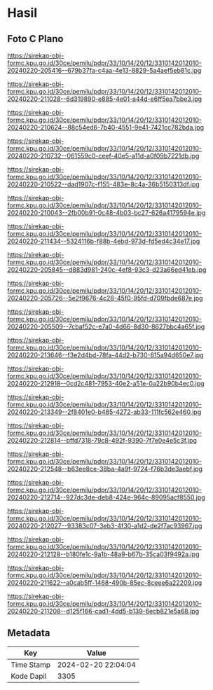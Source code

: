 # Hasil

## Foto C Plano

https://sirekap-obj-formc.kpu.go.id/30ce/pemilu/pdpr/33/10/14/20/12/3310142012010-20240220-205416--679b37fa-c4aa-4e13-8829-5a4aef5eb81c.jpg

https://sirekap-obj-formc.kpu.go.id/30ce/pemilu/pdpr/33/10/14/20/12/3310142012010-20240220-211028--6d319890-e885-4e01-a44d-e6ff5ea7bbe3.jpg

https://sirekap-obj-formc.kpu.go.id/30ce/pemilu/pdpr/33/10/14/20/12/3310142012010-20240220-210624--88c54ed6-7b40-4551-9e41-7421cc782bda.jpg

https://sirekap-obj-formc.kpu.go.id/30ce/pemilu/pdpr/33/10/14/20/12/3310142012010-20240220-210732--061559c0-ceef-40e5-a11d-a0f09b7221db.jpg

https://sirekap-obj-formc.kpu.go.id/30ce/pemilu/pdpr/33/10/14/20/12/3310142012010-20240220-210522--dad1907c-f155-483e-8c4a-36b5150313df.jpg

https://sirekap-obj-formc.kpu.go.id/30ce/pemilu/pdpr/33/10/14/20/12/3310142012010-20240220-210043--2fb00b91-0c48-4b03-bc27-626a4179594e.jpg

https://sirekap-obj-formc.kpu.go.id/30ce/pemilu/pdpr/33/10/14/20/12/3310142012010-20240220-211434--5324116b-f88b-4ebd-973d-fd5ed4c34e17.jpg

https://sirekap-obj-formc.kpu.go.id/30ce/pemilu/pdpr/33/10/14/20/12/3310142012010-20240220-205845--d883d981-240c-4ef8-93c3-d23a66ed41eb.jpg

https://sirekap-obj-formc.kpu.go.id/30ce/pemilu/pdpr/33/10/14/20/12/3310142012010-20240220-205726--5e2f9676-4c28-45f0-95fd-d709fbde687e.jpg

https://sirekap-obj-formc.kpu.go.id/30ce/pemilu/pdpr/33/10/14/20/12/3310142012010-20240220-205509--7cbaf52c-e7a0-4d66-8d30-8627bbc4a65f.jpg

https://sirekap-obj-formc.kpu.go.id/30ce/pemilu/pdpr/33/10/14/20/12/3310142012010-20240220-213646--f3e2d4bd-78fa-44d2-b730-815a94d650e7.jpg

https://sirekap-obj-formc.kpu.go.id/30ce/pemilu/pdpr/33/10/14/20/12/3310142012010-20240220-212918--0cd2c481-7953-40e2-a51e-0a22b90b4ec0.jpg

https://sirekap-obj-formc.kpu.go.id/30ce/pemilu/pdpr/33/10/14/20/12/3310142012010-20240220-213349--2f8401e0-b485-4272-ab33-111fc562e460.jpg

https://sirekap-obj-formc.kpu.go.id/30ce/pemilu/pdpr/33/10/14/20/12/3310142012010-20240220-212814--bffd7318-79c8-492f-9390-7f7e0e4e5c3f.jpg

https://sirekap-obj-formc.kpu.go.id/30ce/pemilu/pdpr/33/10/14/20/12/3310142012010-20240220-212548--b63ee8ce-38ba-4a9f-9724-f76b3de3aebf.jpg

https://sirekap-obj-formc.kpu.go.id/30ce/pemilu/pdpr/33/10/14/20/12/3310142012010-20240220-212714--927dc3de-deb8-424e-964c-89095acf8550.jpg

https://sirekap-obj-formc.kpu.go.id/30ce/pemilu/pdpr/33/10/14/20/12/3310142012010-20240220-212027--93383c07-3eb3-4f30-a1d2-de2f7ac93967.jpg

https://sirekap-obj-formc.kpu.go.id/30ce/pemilu/pdpr/33/10/14/20/12/3310142012010-20240220-212128--b180fe1c-9a1b-48a9-b67b-35ca03f9492a.jpg

https://sirekap-obj-formc.kpu.go.id/30ce/pemilu/pdpr/33/10/14/20/12/3310142012010-20240220-211622--a0cab5ff-1468-490b-85ec-8ceee6a22209.jpg

https://sirekap-obj-formc.kpu.go.id/30ce/pemilu/pdpr/33/10/14/20/12/3310142012010-20240220-211208--d125f166-cad1-4dd5-b139-6ecb821e5a68.jpg


## Metadata

| Key        | Value               |
| ---------- | ------------------- |
| Time Stamp | 2024-02-20 22:04:04 |
| Kode Dapil | 3305                |



